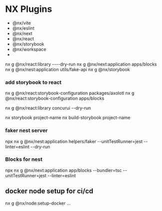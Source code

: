 # NX Plugins
- @nx/vite
- @nx/eslint
- @nx/next
- @nx/react
- @nx/storybook
- @nx/workspace
- 

nx g @nx/react:library ----dry-run
nx g @nx/next:application apps/blocks
nx g @nx/nest:application utils/fake-api
nx g @nx/storybook

### add storybook to react
nx g @nx/react:storybook-configuration packages/axolotl
nx g @nx/react:storybook-configuration apps/blocks

nx g @nx/react:library concurui --dry-run

nx storybook project-name
nx build-storybook project-name


### faker nest server
npx nx g @nx/nest:application helpers/faker --unitTestRunner=jest --linter=eslint --dry-run

### Blocks for nest
npx nx g @nx/next:application app/blocks --bundler=tsc --unitTestRunner=jest --linter=eslint

## docker node setup for ci/cd
nx g @nx/node:setup-docker ...

